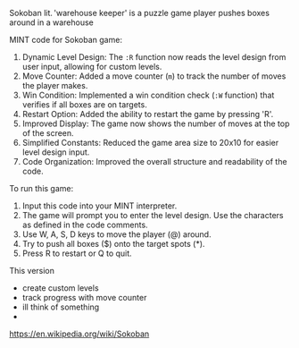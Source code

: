  
Sokoban lit. 'warehouse keeper' is a puzzle game player pushes boxes around in a warehouse


MINT code for Sokoban game:

1. Dynamic Level Design: The `:R` function now reads the level design from user input, allowing for custom levels.
2. Move Counter: Added a move counter (`m`) to track the number of moves the player makes.
3. Win Condition: Implemented a win condition check (`:W` function) that verifies if all boxes are on targets.
4. Restart Option: Added the ability to restart the game by pressing 'R'.
5. Improved Display: The game now shows the number of moves at the top of the screen.
6. Simplified Constants: Reduced the game area size to 20x10 for easier level design input.
7. Code Organization: Improved the overall structure and readability of the code.

To run this game:

1. Input this code into your MINT interpreter.
2. The game will prompt you to enter the level design. Use the characters as defined in the code comments.
3. Use W, A, S, D keys to move the player (@) around.
4. Try to push all boxes ($) onto the target spots (*).
5. Press R to restart or Q to quit.

This version 
- create custom levels 
- track progress with move counter
- ill think of something
- 




https://en.wikipedia.org/wiki/Sokoban

